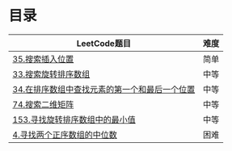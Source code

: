 # 目录
| LeetCode题目 | 难度 |
| ------ | --- | 
| [35.搜索插入位置](https://leetcode.cn/problems/search-insert-position)  | 简单 |
| [33.搜索旋转排序数组](https://leetcode.cn/problems/search-in-rotated-sorted-array) | 中等 |
| [34.在排序数组中查找元素的第一个和最后一个位置](https://leetcode.cn/problems/find-first-and-last-position-of-element-in-sorted-array) | 中等 |
| [74.搜索二维矩阵](https://leetcode.cn/problems/search-a-2d-matrix) | 中等 |
| [153.寻找旋转排序数组中的最小值](https://leetcode.cn/problems/find-minimum-in-rotated-sorted-array) | 中等 |
| [4.寻找两个正序数组的中位数](https://leetcode.cn/problems/median-of-two-sorted-arrays) | 困难 |
